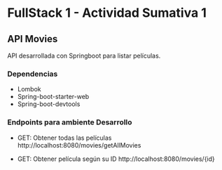 # FullStack 1 - Actividad Sumativa 1

## API Movies

API desarrollada con Springboot para listar películas.

### Dependencias

* Lombok
* Spring-boot-starter-web
* Spring-boot-devtools

### Endpoints para ambiente Desarrollo

* GET: Obtener todas las películas
  http://localhost:8080/movies/getAllMovies

* GET: Obtener película según su ID
  http://localhost:8080/movies/{id}

